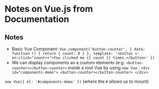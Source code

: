 <h1>Notes on Vue.js from Documentation</h1> 

<h2>Notes</h2>

* Basic Vue Component: `Vue.component('button-counter', {
  data: function () {
    return {
      count: 0
    }
  },
  template: '<button v-on:click="count++">You clicked me {{ count }} times.</button>'
})`
* We can display components as a custom elements (e.g. `<button-counter></button-counter>` inside a root Vue by using `new Vue` : `<div id="components-demo"> <button-counter></button-counter> </div>`

`new Vue({ el: '#components-demo' })` (where the `#` allows us to mount)


